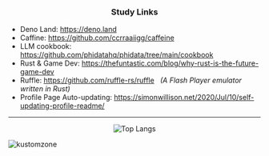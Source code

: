 
### <p align="center"> Study Links </p>

- Deno Land:    https://deno.land
- Caffine:      https://github.com/ccrraaiigg/caffeine
- LLM cookbook:     https://github.com/phidatahq/phidata/tree/main/cookbook
- Rust & Game Dev:  https://thefuntastic.com/blog/why-rust-is-the-future-game-dev
- Ruffle:           https://github.com/ruffle-rs/ruffle  &nbsp; <i>(A Flash Player emulator written in Rust)</i>
- Profile Page Auto-updating: https://simonwillison.net/2020/Jul/10/self-updating-profile-readme/

<hr>

<p align="center" justify="center">
    <img src="https://github-readme-stats.vercel.app/api/top-langs/?username=kustomzone&layout=compact&langs_count=8&card_width=320&theme=transparent" alt="Top Langs">
</p>

<p align="left">
    <img src="https://komarev.com/ghpvc/?username=kustomzone&label=Profile%20views&color=0e75b6&style=flat" alt="kustomzone">
</p>
